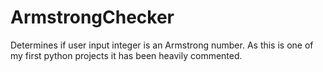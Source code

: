 # ArmstrongChecker
 Determines if user input integer is an Armstrong number.
 As this is one of my first python projects it has been heavily commented.
